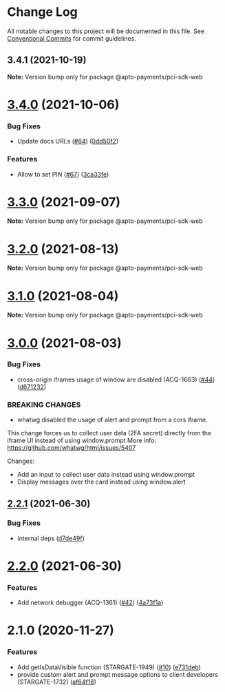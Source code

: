 # Change Log

All notable changes to this project will be documented in this file.
See [Conventional Commits](https://conventionalcommits.org) for commit guidelines.

## 3.4.1 (2021-10-19)

**Note:** Version bump only for package @apto-payments/pci-sdk-web





# [3.4.0](https://github.com/AptoPayments/apto-pci-sdk-web/compare/v3.3.0...v3.4.0) (2021-10-06)


### Bug Fixes

* Update docs URLs ([#64](https://github.com/AptoPayments/apto-pci-sdk-web/issues/64)) ([0dd50f2](https://github.com/AptoPayments/apto-pci-sdk-web/commit/0dd50f2f384d04211b2166121fd4c0e5fc688c10))


### Features

* Allow to set PIN ([#67](https://github.com/AptoPayments/apto-pci-sdk-web/issues/67)) ([3ca33fe](https://github.com/AptoPayments/apto-pci-sdk-web/commit/3ca33fe76420fbe05909d5159e6cb1d0fa8774d2))





# [3.3.0](https://github.com/AptoPayments/apto-pci-sdk-web/compare/v3.2.0...v3.3.0) (2021-09-07)

**Note:** Version bump only for package @apto-payments/pci-sdk-web





# [3.2.0](https://github.com/AptoPayments/apto-pci-sdk-web/compare/v3.1.0...v3.2.0) (2021-08-13)

**Note:** Version bump only for package @apto-payments/pci-sdk-web





# [3.1.0](https://github.com/AptoPayments/apto-pci-sdk-web/compare/v3.0.0...v3.1.0) (2021-08-04)

**Note:** Version bump only for package @apto-payments/pci-sdk-web





# [3.0.0](https://github.com/AptoPayments/apto-pci-sdk-web/compare/v2.2.1...v3.0.0) (2021-08-03)


### Bug Fixes

* cross-origin iframes usage of window are disabled (ACQ-1663) ([#44](https://github.com/AptoPayments/apto-pci-sdk-web/issues/44)) ([d671232](https://github.com/AptoPayments/apto-pci-sdk-web/commit/d6712327399e321824977408b17bdceb689c2482))


### BREAKING CHANGES

* whatwg disabled the usage of alert and prompt from a cors iframe.  

This change forces us to collect user data (2FA secret) directly from the iframe UI instead of using window.prompt
More info: https://github.com/whatwg/html/issues/5407 

Changes:
- Add an input to collect user data instead using window.prompt
- Display messages over the card instead using window.alert





## [2.2.1](https://github.com/AptoPayments/apto-pci-sdk-web/compare/v2.2.0...v2.2.1) (2021-06-30)


### Bug Fixes

* Internal deps ([d7de49f](https://github.com/AptoPayments/apto-pci-sdk-web/commit/d7de49fb1b7a70f775cfa0e102d648666a8d3d07))





# [2.2.0](https://github.com/AptoPayments/apto-pci-sdk-web/compare/v2.1.0...v2.2.0) (2021-06-30)


### Features

* Add network debugger (ACQ-1361) ([#42](https://github.com/AptoPayments/apto-pci-sdk-web/issues/42)) ([4a73f1a](https://github.com/AptoPayments/apto-pci-sdk-web/commit/4a73f1ab6d83e81034c97f1d9e052c812bb04c65))





# 2.1.0 (2020-11-27)


### Features

* Add getIsDataVisible function (STARGATE-1949) ([#10](https://github.com/AptoPayments/apto-pci-sdk-web/issues/10)) ([e731deb](https://github.com/AptoPayments/apto-pci-sdk-web/commit/e731debeac1db543a163e09eda8dad48e3cc0238))
* provide custom alert and prompt message options to client developers (STARGATE-1732) ([af64f18](https://github.com/AptoPayments/apto-pci-sdk-web/commit/af64f18bc67d1413882cc56faf2629bb51b774ec))

